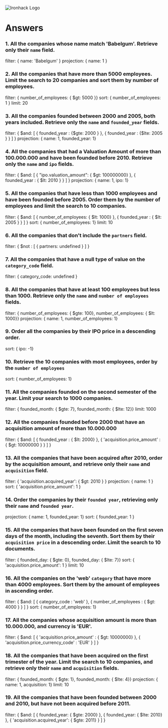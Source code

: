 ![Ironhack Logo](https://i.imgur.com/1QgrNNw.png)

# Answers

### 1. All the companies whose name match 'Babelgum'. Retrieve only their `name` field.

filter: { name: 'Babelgum' }
projection: { name: 1 }

### 2. All the companies that have more than 5000 employees. Limit the search to 20 companies and sort them by **number of employees**.

filter: { number_of_employees: { $gt: 5000 }}
sort: { number_of_employees: 1 }
limit: 20

### 3. All the companies founded between 2000 and 2005, both years included. Retrieve only the `name` and `founded_year` fields.

filter: { $and: [ { founded_year : {$gte: 2000 } }, { founded_year : {$lte: 2005 } } ] }
projection: { name: 1, founded_year: 1}

### 4. All the companies that had a Valuation Amount of more than 100.000.000 and have been founded before 2010. Retrieve only the `name` and `ipo` fields.

filter: { $and: [ { "ipo.valuation_amount": { $gt: 100000000} }, { founded_year : { $lt: 2010 } } ] }
projection: { name: 1, ipo: 1}

### 5. All the companies that have less than 1000 employees and have been founded before 2005. Order them by the number of employees and limit the search to 10 companies.

filter: { $and: [ { number_of_employees: { $lt: 1000} }, { founded_year : { $lt: 2005 } } ] }
sort: { number_of_employees: 1}
limit: 10

### 6. All the companies that don't include the `partners` field.

<!-- not working -->

filter: { $not : [ { partners: undefined } ] }

### 7. All the companies that have a null type of value on the `category_code` field.

filter: { category_code: undefined }

### 8. All the companies that have at least 100 employees but less than 1000. Retrieve only the `name` and `number of employees` fields.

filter: { number_of_employees: { $gte: 100}, number_of_employees: { $lt: 1000}}
projection: { name: 1, number_of_employees: 1}

### 9. Order all the companies by their IPO price in a descending order.

sort: { ipo: -1}

### 10. Retrieve the 10 companies with most employees, order by the `number of employees`

sort: { number_of_employees: 1}

### 11. All the companies founded on the second semester of the year. Limit your search to 1000 companies.

filter: { founded_month: { $gte: 7}, founded_month: { $lte: 12}}
limit: 1000

### 12. All the companies founded before 2000 that have an acquisition amount of more than 10.000.000

filter: { $and: [ { founded_year : { $lt: 2000} }, { 'acquisition.price_amount' : { $gt: 10000000 } } ] }

### 13. All the companies that have been acquired after 2010, order by the acquisition amount, and retrieve only their `name` and `acquisition` field.

filter: { 'acquisition.acquired_year': { $gt: 2010 } }
projection: { name: 1 }
sort: { 'acquisition.price_amount': 1 }

### 14. Order the companies by their `founded year`, retrieving only their `name` and `founded year`.

projection: { name: 1, founded_year: 1}
sort: { founded_year: 1 }

### 15. All the companies that have been founded on the first seven days of the month, including the seventh. Sort them by their `acquisition price` in a descending order. Limit the search to 10 documents.

filter: { founded_day: { $gte: 0}, founded_day: { $lte: 7}}
sort: { 'acquisition.price_amount': 1 }
limit: 10

### 16. All the companies on the 'web' `category` that have more than 4000 employees. Sort them by the amount of employees in ascending order.

filter: { $and: [ { category_code : 'web' }, { number_of_employees : { $gt: 4000 } } ] }
sort: { number_of_employees: 1}

### 17. All the companies whose acquisition amount is more than 10.000.000, and currency is 'EUR'.

filter: { $and: [ { 'acquisition.price_amount' : { $gt: 10000000} }, { 'acquisition.price_currency_code' : 'EUR' } ] }

### 18. All the companies that have been acquired on the first trimester of the year. Limit the search to 10 companies, and retrieve only their `name` and `acquisition` fields.

filter: { founded_month: { $gte: 1}, founded_month: { $lte: 4}}
projection: { name: 1, acquisition: 1}
limit: 10

### 19. All the companies that have been founded between 2000 and 2010, but have not been acquired before 2011.

filter: { $and: [ { founded_year: { $gte: 2000} }, { founded_year: { $lte: 2010} }, { 'acquisition.acquired_year': { $gte: 2011} } ] }
